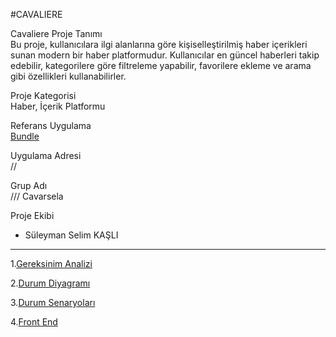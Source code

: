 
#CAVALIERE



Cavaliere
Proje Tanımı  
Bu proje, kullanıcılara ilgi alanlarına göre kişiselleştirilmiş haber içerikleri sunan modern bir haber platformudur. Kullanıcılar en güncel haberleri takip edebilir, kategorilere göre filtreleme yapabilir, favorilere ekleme ve arama gibi özellikleri kullanabilirler.  

Proje Kategorisi  
Haber, İçerik Platformu  

Referans Uygulama  
[Bundle](https://www.bundle.app/)  

Uygulama Adresi  
 // 

 Grup Adı  
/// Cavarsela

 Proje Ekibi  
- Süleyman Selim KAŞLI  

---





1.[Gereksinim Analizi](https://github.com/ssk-hvrboard/ym_project/blob/main/Gereksinim-Analizi.md) 

2.[Durum Diyagramı](Durum-Diyagramı.md)

3.[Durum Senaryoları](Durum-Senaryoları.md)

4.[Front End](Front-End.md)











